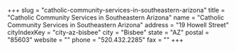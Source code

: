 +++
slug = "catholic-community-services-in-southeastern-arizona"
title = "Catholic Community Services in Southeastern Arizona"
name = "Catholic Community Services in Southeastern Arizona"
address = "19 Howell Street"
cityIndexKey = "city-az-bisbee"
city = "Bisbee"
state = "AZ"
postal = "85603"
website = ""
phone = "520.432.2285"
fax = ""
+++
